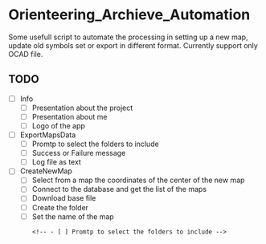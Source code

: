 # Orienteering_Archieve_Automation

Some usefull script to automate the processing in setting up a new map, update old symbols set or export in different format. Currently support only OCAD file.

## TODO

-   [ ] Info
    -   [ ] Presentation about the project
    -   [ ] Presentation about me
    -   [ ] Logo of the app
-   [ ] ExportMapsData
    <!-- - [ ] Text or multichoice widget with the list of the maps -->
    <!-- - [ ] Promtp to select the folders to exclude -->
    -   [ ] Promtp to select the folders to include
    -   [ ] Success or Failure message
    -   [ ] Log file as text
-   [ ] CreateNewMap
    -   [ ] Select from a map the coordinates of the center of the new map
    -   [ ] Connect to the database and get the list of the maps
    -   [ ] Download base file
    -   [ ] Create the folder
    -   [ ] Set the name of the map
        <!-- - [ ] CleanMaps -->
          <!-- - [ ] Promtp to select the folders to include -->
